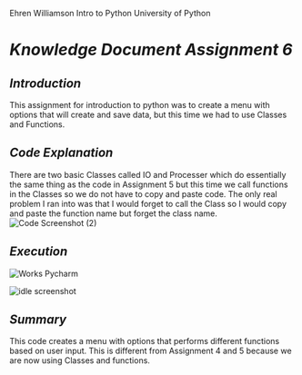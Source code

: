 Ehren Williamson
Intro to Python University of Python

# ***Knowledge Document Assignment 6***

## ***Introduction***

This assignment for introduction to python was to create a menu with options that will create and save data, but this time we had to use Classes and Functions.


## ***Code Explanation***

There are two basic Classes called IO and Processer which do essentially the same thing as the code in Assignment 5 but this time we call functions in the Classes so we do not have to copy and paste code. The only real problem I ran into was that I would forget to call the Class so I would copy and paste the function name but forget the class name.
![Code Screenshot (2)](https://user-images.githubusercontent.com/25311063/108736006-ccb31f80-74f6-11eb-9157-ce191e83aa18.PNG)

## ***Execution***

![Works Pycharm](https://user-images.githubusercontent.com/25311063/108735991-c8870200-74f6-11eb-8fe6-b37317ac074a.PNG)

![idle screenshot](https://user-images.githubusercontent.com/25311063/108735979-c45ae480-74f6-11eb-9751-1ae5ae7d22db.PNG)

## ***Summary***

This code creates a menu with options that performs different functions based on user input. This is different from Assignment 4 and 5 because we are now using Classes and functions.
